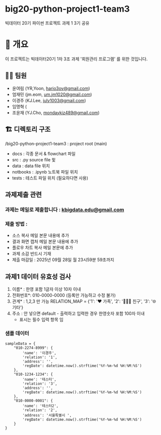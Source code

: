 # big20-python-project1-team3
빅데이터 20기 파이썬 프로젝트 과제 1 3기 공유

# 📌 개요
이 프로젝트는 빅데이터20기 1차 3조 과제 '회원관리 프로그램' 를 위한 것입니다.

## 🧑‍💻 팀원
- 윤여림 (YR,Yoon, hario3ov@gmail.com)
- 엄재민 (jm.eom, um.jm1020@gmail.com)
- 이경주 (KJ.Lee, july1003@gmail.com)
- 임명혁 (
- 조윤재 (YJ.Cho, mondaykiz489@gmail.com)

## 🏗️ 디렉토리 구조
/big20-python-project1-team3 : project root (main)
 - docs : 각종 문서 & flowchart 파일
 - src : .py source file 윛
 - data : data file 위치
 - notbooks : .ipynb 노트북 파일 위치
 - tests : 테스트 파일 위치 (필요하다면 사용)
## 과제제출 관련 
### 과제는 메일로 제출합니다 : kbigdata.edu@gmail.com
### 제출 방법 : 
- 소스 복사 메일 본문 내용에 추가
- 결과 화면 캡처 메일 본문 내용에 추가
- 플로우 차트 복사 메일 본문에 추가
- 과제 소감 반드시 기재
- 제출 마감일 : 2025년 09월 28일 월 23시59분 59초까지


## 과제1 데이터 유효성 검사
1. 이름* : 한영 포함 1글자 이상 10자 이내
2. 전화번호*: 010-0000-0000 (등록만 가능하고 수정 불가)
3. 관계* :  1,2,3 만 가능 RELATION_MAP = {'1': '❤️ 가족', '2': '🧑‍🤝‍🧑 친구', '3': '🌐 기타'}
4. 주소 : 안 넣으면 default - 출력하고 입력한 경우 한영숫자 포함 100자 이내
   * 표시는 필수 입력 항목 임

### 샘플 데이터 
``` text
sampleData = {
    "010-2274-8999": {
        'name': '이경주',
        'relation': '1',
        'address': '',
        'regDate': datetime.now().strftime('%Y-%m-%d %H:%M:%S')
    },
    "010-1234-1234": {
        'name': '테스터',
        'relation': '3',
        'address': '',
        'regDate': datetime.now().strftime('%Y-%m-%d %H:%M:%S')
    },
    "010-0000-0001": {
        'name': '테스터2',
        'relation': '2',
        'address': '서울특별시 ',
        'regDate': datetime.now().strftime('%Y-%m-%d %H:%M:%S')
    }
}
```
